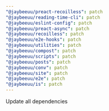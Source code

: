 ```yaml
---
"@jaybeeuu/preact-recoilless": patch
"@jaybeeuu/reading-time-cli": patch
"@jaybeeuu/eslint-config": patch
"@jaybeeuu/preact-async": patch
"@jaybeeuu/recoilless": patch
"@jaybeeuu/e2e-hooks": patch
"@jaybeeuu/utilities": patch
"@jaybeeuu/compost": patch
"@jaybeeuu/scripts": patch
"@jaybeeuu/posts": patch
"@jaybeeuu/conv": patch
"@jaybeeuu/site": patch
"@jaybeeuu/e2e": patch
"@jaybeeuu/is": patch
---
```


Update all dependencies
